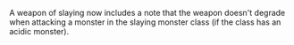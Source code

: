 A weapon of slaying now includes a note that the weapon doesn't degrade when attacking a monster in the slaying monster class (if the class has an acidic monster). 